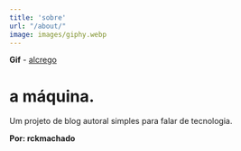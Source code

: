 ```yaml
---
title: 'sobre'
url: "/about/"
image: images/giphy.webp
---
```

 **Gif** - [alcrego](https://giphy.com/channel/alcrego)

# a máquina<span class="dot">.</span>

Um projeto de blog autoral simples para falar de tecnologia.

**Por: rckmachado**
